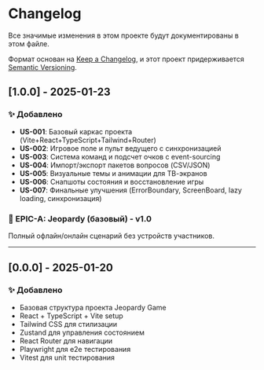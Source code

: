 # Changelog

Все значимые изменения в этом проекте будут документированы в этом файле.

Формат основан на [Keep a Changelog](https://keepachangelog.com/en/1.0.0/),
и этот проект придерживается [Semantic Versioning](https://semver.org/spec/v2.0.0.html).

## [1.0.0] - 2025-01-23

### ✨ Добавлено
- **US-001**: Базовый каркас проекта (Vite+React+TypeScript+Tailwind+Router)
- **US-002**: Игровое поле и пульт ведущего с синхронизацией
- **US-003**: Система команд и подсчет очков с event-sourcing
- **US-004**: Импорт/экспорт пакетов вопросов (CSV/JSON)
- **US-005**: Визуальные темы и анимации для ТВ-экранов
- **US-006**: Снапшоты состояния и восстановление игры
- **US-007**: Финальные улучшения (ErrorBoundary, ScreenBoard, lazy loading, синхронизация)

### 🎯 EPIC-A: Jeopardy (базовый) - v1.0
Полный офлайн/онлайн сценарий без устройств участников.

---

## [0.0.0] - 2025-01-20

### ✨ Добавлено
- Базовая структура проекта Jeopardy Game
- React + TypeScript + Vite setup
- Tailwind CSS для стилизации
- Zustand для управления состоянием
- React Router для навигации
- Playwright для e2e тестирования
- Vitest для unit тестирования
